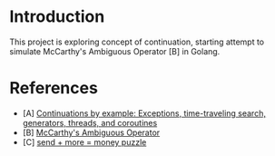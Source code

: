 # Introduction
This project is exploring concept of continuation, starting attempt to simulate McCarthy's Ambiguous Operator [B] in Golang.

# References
- [A] [Continuations by example: Exceptions, time-traveling search, generators, threads, and coroutines](http://matt.might.net/articles/programming-with-continuations--exceptions-backtracking-search-threads-generators-coroutines/)
- [B] [McCarthy's Ambiguous Operator](http://www.randomhacks.net.s3-website-us-east-1.amazonaws.com/2005/10/11/amb-operator/)
- [C] [send + more = money puzzle](https://www.math.uni-bielefeld.de/~sillke/PUZZLES/ALPHAMETIC/alphametic-mike-keith.html)
